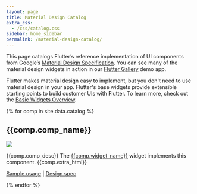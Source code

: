 ```yaml
---
layout: page
title: Material Design Catalog
extra_css:
  - /css/catalog.css
sidebar: home_sidebar
permalink: /material-design-catalog/
---
```


This page catalogs Flutter’s reference implementation of UI components from Google’s [Material Design Specification](https://material.google.com/).
You can see many of the material design widgets in action in our [Flutter Gallery](https://github.com/flutter/flutter/tree/master/examples/flutter_gallery) demo app.

Flutter makes material design easy to implement, but you don't need to use material design in your app. 
Flutter's base widgets provide extensible starting points to build customer UIs with Flutter. To learn more, check out the [Basic Widgets Overview](/basic-widgets/).

<!-- Data for the catalog comes from catalog.csv in the _data folder -->
{% for comp in site.data.catalog %}
<div class="comp-entry">
  <h2>{{comp.comp_name}}</h2>
  <img class="comp-img" src="{{comp.img_link}}"/>
  <p>{{comp.comp_desc}} The <a href="{{comp.widget_link}}">{{comp.widget_name}}</a> widget implements this component. {{comp.extra_html}} </p>
  <p><a href="https://github.com/flutter/flutter/search?utf8=%E2%9C%93&q=path%3Aexamples+%22new+{{comp.widget_name}}%22&type=Code">Sample usage</a>
  | <a href="{{comp.comp_link}}">Design spec</a></p>
</div>
{% endfor %}

<div class="catalog-end"></div>
